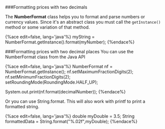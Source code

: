 <!--ajh:done-->
###Formatting prices with two decimals

The **NumberFormat** class helps you to format and parse numbers or currency values. Since it's an abstract class you must call the ```getInstance()``` method or some variation of that method.
 
{%ace edit=false, lang='java'%}
myString = NumberFormat.getInstance().format(myNumber);
{%endace%}

###Formatting prices with two decimal places
You can use the NumberFormat class from the Java API

{%ace edit=false, lang='java'%}
NumberFormat nf = NumberFormat.getInstance();
nf.setMaximumFractionDigits(2);
nf.setMinimumFractionDigits(2);
setRoundingMode(RoundingMode.HALF_UP);

System.out.print(nf.format(decimalNumber));
{%endace%}

Or you can use String.format. This will also work with printf to print a formatted string.

{%ace edit=false, lang='java'%}
double myDouble = 3.5;
String formattedData = String.format("%.02f",myDouble);
{%endace%}
